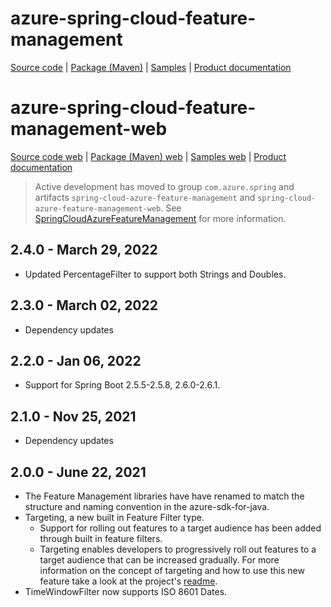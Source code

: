 # azure-spring-cloud-feature-management

[Source code][source_code] | [Package (Maven)][package] | [Samples][samples] | [Product documentation][docs]

# azure-spring-cloud-feature-management-web

[Source code web][source_code_web] | [Package (Maven) web][package_web] | [Samples web][samples_web] | [Product documentation][docs]

> Active development has moved to group `com.azure.spring` and artifacts `spring-cloud-azure-feature-management` and  `spring-cloud-azure-feature-management-web`. See [SpringCloudAzureFeatureManagement](.\SpringCloudAzureFeatureManagement.md) for more information.

## 2.4.0 - March 29, 2022

* Updated PercentageFilter to support both Strings and Doubles.

## 2.3.0 - March 02, 2022

* Dependency updates

## 2.2.0 - Jan 06, 2022

* Support for Spring Boot 2.5.5-2.5.8, 2.6.0-2.6.1.

## 2.1.0 - Nov 25, 2021

* Dependency updates

## 2.0.0 - June 22, 2021

* The Feature Management libraries have have renamed to match the structure and naming convention in the azure-sdk-for-java.
* Targeting, a new built in Feature Filter type.
  * Support for rolling out features to a target audience has been added through built in feature filters.
  * Targeting enables developers to progressively roll out features to a target audience that can be increased gradually.  For more information on the concept of targeting and how to use this new feature take a look at the project's [readme](https://github.com/Azure/azure-sdk-for-java/tree/azure-spring-cloud-feature-management-web_2.10.0/sdk/appconfiguration/azure-spring-cloud-feature-management#targetingfilter).
* TimeWindowFilter now supports ISO 8601 Dates.

<!-- LINKS -->
[docs]: https://github.com/Azure/azure-sdk-for-java/tree/azure-spring-cloud-feature-management-web_2.10.0/sdk/appconfiguration/azure-spring-cloud-feature-management
[package]: https://mvnrepository.com/artifact/com.azure.spring/azure-spring-cloud-feature-management
[samples]: https://github.com/Azure-Samples/azure-spring-boot-samples/tree/main/appconfiguration/feature-management-sample
[source_code]: https://github.com/Azure/azure-sdk-for-java/tree/azure-spring-cloud-feature-management-web_2.10.0/sdk/appconfiguration/azure-spring-cloud-feature-management

[package_web]: https://mvnrepository.com/artifact/com.azure.spring/azure-spring-cloud-feature-management-web
[samples_web]: https://github.com/Azure-Samples/azure-spring-boot-samples/tree/main/appconfiguration/feature-management-web-sample
[source_code_web]: https://github.com/Azure/azure-sdk-for-java/tree/azure-spring-cloud-feature-management-web_2.10.0/sdk/appconfiguration/azure-spring-cloud-feature-management-web
